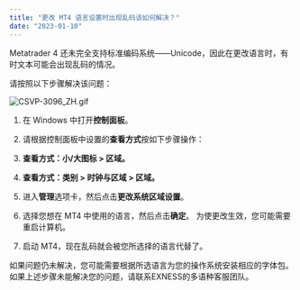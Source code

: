 ```yaml
---
title: "更改 MT4 语言设置时出现乱码该如何解决？"
date: "2023-01-10"
---
```


Metatrader 4 还未完全支持标准编码系统——Unicode，因此在更改语言时，有时文本可能会出现乱码的情况。

请按照以下步骤解决该问题：

![CSVP-3096_ZH.gif](https://get.exness.help/hc/article_attachments/7088458475666/CSVP-3096_ZH.gif)

1. 在 Windows 中打开**控制面板**。
2. 请根据控制面板中设置的**查看方式**按如下步骤操作：

1. **查看方式：小/大图标 > 区域。**
2. **查看方式：类别 > 时钟与区域 > 区域。**

3. 进入**管理**选项卡，然后点击**更改系统区域设置**。
4. 选择您想在 MT4 中使用的语言，然后点击**确定**。 为使更改生效，您可能需要重启计算机。
5. 启动 MT4，现在乱码就会被您所选择的语言代替了。

如果问题仍未解决，您可能需要根据所选语言为您的操作系统安装相应的字体包。 如果上述步骤未能解决您的问题，请联系EXNESS的多语种客服团队。

